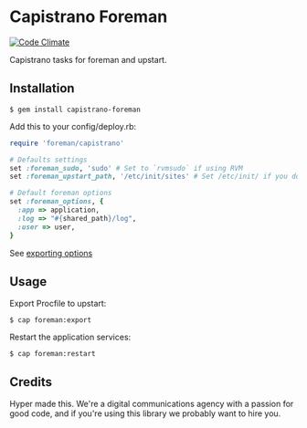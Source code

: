 # Capistrano Foreman

[![Code Climate](https://codeclimate.com/github/hyperoslo/capistrano-foreman.png)](https://codeclimate.com/github/hyperoslo/capistrano-foreman)

Capistrano tasks for foreman and upstart.

## Installation

    $ gem install capistrano-foreman

Add this to your config/deploy.rb:

```ruby
require 'foreman/capistrano'

# Defaults settings
set :foreman_sudo, 'sudo' # Set to `rvmsudo` if using RVM
set :foreman_upstart_path, '/etc/init/sites' # Set /etc/init/ if you do not have a sites folder

# Default foreman options
set :foreman_options, {
  :app => application,
  :log => "#{shared_path}/log",
  :user => user,
}
```

See [exporting options](http://ddollar.github.io/foreman/#EXPORTING0)

## Usage

Export Procfile to upstart:

    $ cap foreman:export

Restart the application services:

    $ cap foreman:restart

## Credits

Hyper made this. We're a digital communications agency with a passion for good code,
and if you're using this library we probably want to hire you.
